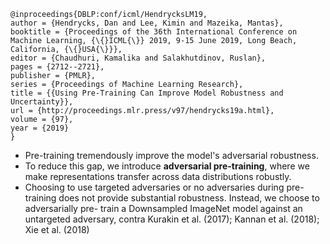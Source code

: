 ```
@inproceedings{DBLP:conf/icml/HendrycksLM19,
author = {Hendrycks, Dan and Lee, Kimin and Mazeika, Mantas},
booktitle = {Proceedings of the 36th International Conference on Machine Learning, {\{}ICML{\}} 2019, 9-15 June 2019, Long Beach, California, {\{}USA{\}}},
editor = {Chaudhuri, Kamalika and Salakhutdinov, Ruslan},
pages = {2712--2721},
publisher = {PMLR},
series = {Proceedings of Machine Learning Research},
title = {{Using Pre-Training Can Improve Model Robustness and Uncertainty}},
url = {http://proceedings.mlr.press/v97/hendrycks19a.html},
volume = {97},
year = {2019}
}
```
- Pre-training tremendously improve the model's adversarial robustness.
- To reduce this gap, we introduce **adversarial pre-training**, where we make representations transfer across data distributions robustly.
- Choosing to use targeted adversaries or no adversaries during pre-training does not provide substantial robustness. Instead, we choose to adversarially pre- train a Downsampled ImageNet model against an untargeted adversary, contra Kurakin et al. (2017); Kannan et al. (2018); Xie et al. (2018)